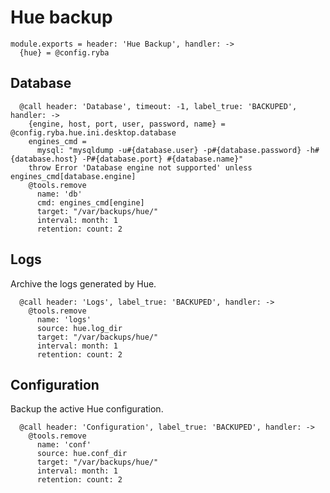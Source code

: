 
# Hue backup

    module.exports = header: 'Hue Backup', handler: ->
      {hue} = @config.ryba

## Database

      @call header: 'Database', timeout: -1, label_true: 'BACKUPED', handler: ->
        {engine, host, port, user, password, name} = @config.ryba.hue.ini.desktop.database
        engines_cmd =
          mysql: "mysqldump -u#{database.user} -p#{database.password} -h#{database.host} -P#{database.port} #{database.name}"
        throw Error 'Database engine not supported' unless engines_cmd[database.engine]
        @tools.remove
          name: 'db'
          cmd: engines_cmd[engine]
          target: "/var/backups/hue/"
          interval: month: 1
          retention: count: 2

## Logs

Archive the logs generated by Hue.

      @call header: 'Logs', label_true: 'BACKUPED', handler: ->
        @tools.remove 
          name: 'logs'
          source: hue.log_dir
          target: "/var/backups/hue/"
          interval: month: 1
          retention: count: 2

## Configuration

Backup the active Hue configuration.

      @call header: 'Configuration', label_true: 'BACKUPED', handler: ->
        @tools.remove 
          name: 'conf'
          source: hue.conf_dir
          target: "/var/backups/hue/"
          interval: month: 1
          retention: count: 2
